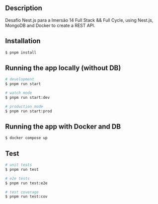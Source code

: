 ## Description

Desafio Nest.js para a Imersão 14 Full Stack && Full Cycle, using Nest.js, MongoDB and Docker to create a REST API.

## Installation

```bash
$ pnpm install
```

## Running the app locally (without DB)

```bash
# development
$ pnpm run start

# watch mode
$ pnpm run start:dev

# production mode
$ pnpm run start:prod
```

## Running the app with Docker and DB

```bash
$ docker compose up
```

## Test

```bash
# unit tests
$ pnpm run test

# e2e tests
$ pnpm run test:e2e

# test coverage
$ pnpm run test:cov
```
